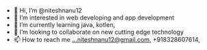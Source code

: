 - 👋 Hi, I’m @niteshnanu12
- 👀 I’m interested in web developing and app development
- 🌱 I’m currently learning java, kotlen, 
- 💞️ I’m looking to collaborate on new cutting edge technology 
- 📫 How to reach me ...niteshnanu12@gmail.com, +918328607614,

<!---
niteshnanu12/niteshnanu12 is a ✨ special ✨ repository because its `README.md` (this file) appears on your GitHub profile.
You can click the Preview link to take a look at your changes.
--->
